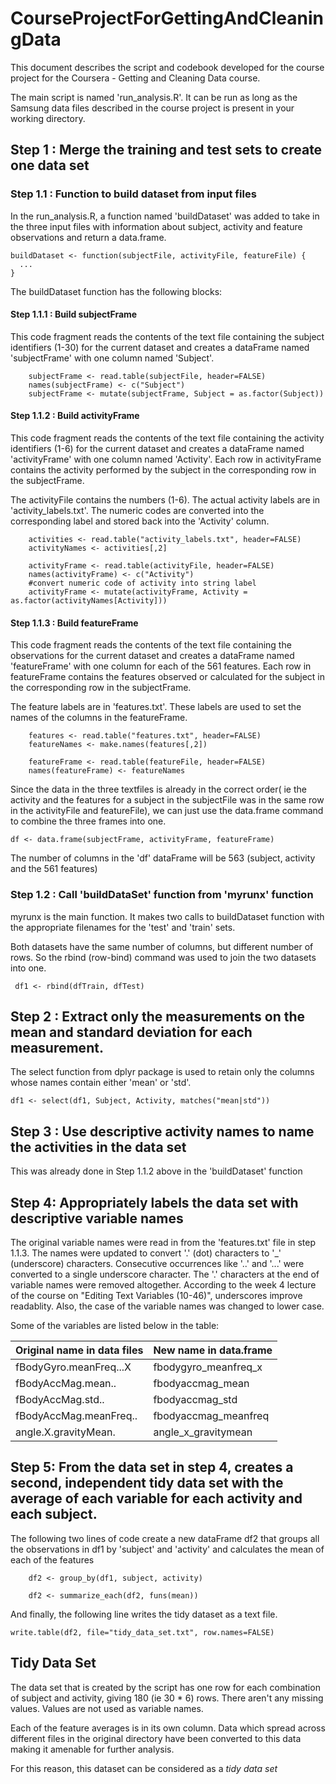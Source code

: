 # CourseProjectForGettingAndCleaningData

This document describes the script and codebook developed for the course project
for the Coursera - Getting and Cleaning Data course.

The main script is named 'run_analysis.R'. It can be run as long as the
Samsung data files described in the course project is present in your working directory.

## Step 1 : Merge the training and test sets to create one data set

### Step 1.1 : Function to build dataset from input files

In the run_analysis.R, a function named 'buildDataset' was added to take in the
three input files with information about subject, activity and feature observations
and return a data.frame.

```{r}
buildDataset <- function(subjectFile, activityFile, featureFile) {
  ...
}
```

The buildDataset function has the following blocks:

#### Step 1.1.1 : Build subjectFrame
This code fragment reads the contents of the text file containing the subject identifiers (1-30)
for the current dataset and creates a dataFrame named 'subjectFrame' with one column named 'Subject'.

```{r}
    subjectFrame <- read.table(subjectFile, header=FALSE)
    names(subjectFrame) <- c("Subject")
    subjectFrame <- mutate(subjectFrame, Subject = as.factor(Subject))
```

#### Step 1.1.2 : Build activityFrame
This code fragment reads the contents of the text file containing the activity identifiers (1-6)
for the current dataset and creates a dataFrame named 'activityFrame' with one column named 'Activity'.
Each row in activityFrame contains the activity performed by the subject in the corresponding row in the 
subjectFrame. 

The activityFile contains the numbers (1-6). The actual activity labels are in 'activity_labels.txt'.
The numeric codes are converted into the corresponding label and stored back into the 'Activity' column.

```{r}
    activities <- read.table("activity_labels.txt", header=FALSE)
    activityNames <- activities[,2]
    
    activityFrame <- read.table(activityFile, header=FALSE)
    names(activityFrame) <- c("Activity")
    #convert numeric code of activity into string label
    activityFrame <- mutate(activityFrame, Activity = as.factor(activityNames[Activity]))
```

#### Step 1.1.3 : Build featureFrame
This code fragment reads the contents of the text file containing the observations 
for the current dataset and creates a dataFrame named 'featureFrame' with one column for
each of the 561 features. Each row in featureFrame contains the features observed or calculated
for the subject in the corresponding row in the subjectFrame.

The feature labels are in 'features.txt'. These labels are used to set the names of the
columns in the featureFrame.

```{r}
    features <- read.table("features.txt", header=FALSE)
    featureNames <- make.names(features[,2])
    
    featureFrame <- read.table(featureFile, header=FALSE)
    names(featureFrame) <- featureNames
```

Since the data in the three textfiles is already in the correct order( ie the activity and
the features for a subject in the subjectFile was in the same row in the activityFile and
featureFile), we can just use the data.frame command to combine the three frames into one.

```{r}
df <- data.frame(subjectFrame, activityFrame, featureFrame)
```
The number of columns in the 'df' dataFrame will be 563 (subject, activity and the 561 features) 

### Step 1.2 : Call 'buildDataSet' function from 'myrunx' function

myrunx is the main function. It makes two calls to buildDataset
function with the appropriate filenames for the 'test' and 'train' sets.

Both datasets have the same number of columns, but different number of rows.
So the rbind (row-bind) command was used to join the two datasets into one.

```{r}
 df1 <- rbind(dfTrain, dfTest)
```

## Step 2 : Extract only the measurements on the mean and standard deviation for each measurement. 

The select function from dplyr package is used to retain only the columns
whose names contain either 'mean' or 'std'.

```{r}
df1 <- select(df1, Subject, Activity, matches("mean|std"))
```

## Step 3 : Use descriptive activity names to name the activities in the data set
This was already done in Step 1.1.2 above in the 'buildDataset' function

## Step 4: Appropriately labels the data set with descriptive variable names

The original variable names were read in from the 'features.txt' file in step 1.1.3.
The names were updated to convert '.' (dot) characters to '_' (underscore) characters.
Consecutive occurrences like '..' and '...' were converted to a single underscore character. The '.' characters at
the end of variable names were removed altogether. According to the week 4 lecture of the course on "Editing Text Variables (10-46)", underscores improve readablity. Also, the case of the variable names was changed to lower case.

Some of the variables are listed below in the table:

|Original name in data files    | New name in data.frame|
|-------------------------------|----------------------|
|fBodyGyro.meanFreq...X  | fbodygyro_meanfreq_x |            
|fBodyAccMag.mean..      | fbodyaccmag_mean     |                 
|fBodyAccMag.std..       | fbodyaccmag_std      |            
|fBodyAccMag.meanFreq..  | fbodyaccmag_meanfreq |            
|angle.X.gravityMean.    | angle_x_gravitymean  |

## Step 5: From the data set in step 4, creates a second, independent tidy data set with the average of each variable for each activity and each subject.

The following two lines of code create a new dataFrame df2 that groups all the observations in df1
by 'subject' and 'activity' and calculates the mean of each of the features

```{r}
    df2 <- group_by(df1, subject, activity)
    
    df2 <- summarize_each(df2, funs(mean))
```

And finally, the following line writes the tidy dataset as a text file.

```{r}
write.table(df2, file="tidy_data_set.txt", row.names=FALSE)
```

## Tidy Data Set

The data set that is created by the script has one row for each combination of subject and activity,
giving 180 (ie 30 * 6) rows. There aren't any missing values. Values are not used as variable names.

Each of the feature averages is in its own column. Data which spread across different files in the original 
directory have been converted to this data making it amenable for further analysis.

For this reason, this dataset can be considered as a *tidy data set*










